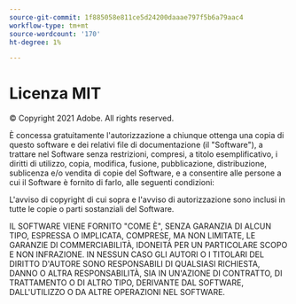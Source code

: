 ```yaml
---
source-git-commit: 1f885058e811ce5d24200daaae797f5b6a79aac4
workflow-type: tm+mt
source-wordcount: '170'
ht-degree: 1%

---
```

# Licenza MIT

© Copyright 2021 Adobe. All rights reserved.

È concessa gratuitamente l&#39;autorizzazione a chiunque ottenga una copia di questo software e dei relativi file di documentazione (il &quot;Software&quot;), a trattare nel Software senza restrizioni, compresi, a titolo esemplificativo, i diritti di utilizzo, copia, modifica, fusione, pubblicazione, distribuzione, sublicenza e/o vendita di copie del Software, e a consentire alle persone a cui il Software è fornito di farlo, alle seguenti condizioni:

L&#39;avviso di copyright di cui sopra e l&#39;avviso di autorizzazione sono inclusi in tutte le copie o parti sostanziali del Software.

IL SOFTWARE VIENE FORNITO &quot;COME È&quot;, SENZA GARANZIA DI ALCUN TIPO, ESPRESSA O IMPLICATA, COMPRESE, MA NON LIMITATE, LE GARANZIE DI COMMERCIABILITÀ, IDONEITÀ PER UN PARTICOLARE SCOPO E NON INFRAZIONE. IN NESSUN CASO GLI AUTORI O I TITOLARI DEL DIRITTO D&#39;AUTORE SONO RESPONSABILI DI QUALSIASI RICHIESTA, DANNO O ALTRA RESPONSABILITÀ, SIA IN UN&#39;AZIONE DI CONTRATTO, DI TRATTAMENTO O DI ALTRO TIPO, DERIVANTE DAL SOFTWARE, DALL&#39;UTILIZZO O DA ALTRE OPERAZIONI NEL SOFTWARE.
